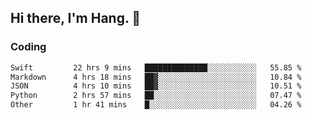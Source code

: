 ## Hi there, I'm Hang. 👋

### Coding

<!--START_SECTION:waka-->

```txt
Swift         22 hrs 9 mins   ██████████████░░░░░░░░░░░   55.85 %
Markdown      4 hrs 18 mins   ██▓░░░░░░░░░░░░░░░░░░░░░░   10.84 %
JSON          4 hrs 10 mins   ██▓░░░░░░░░░░░░░░░░░░░░░░   10.51 %
Python        2 hrs 57 mins   ██░░░░░░░░░░░░░░░░░░░░░░░   07.47 %
Other         1 hr 41 mins    █░░░░░░░░░░░░░░░░░░░░░░░░   04.26 %
```

<!--END_SECTION:waka-->
